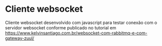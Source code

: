 # Cliente websocket

Cliente websocket desenvolvido com javascript para testar conexão com o servidor websocket conforme publicado no tutorial em https://www.kelvinsantiago.com.br/websocket-com-rabbitmq-e-com-gateway-zuul/
